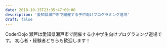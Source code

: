 ```yaml
---
date: 2018-10-15T23:35:47+09:00
description: '愛知県瀬戸市で開催する子供向けプログラミング道場'
draft: false
---
```


CoderDojo 瀬戸は愛知県瀬戸市で開催する小中学生向けプログラミング道場です。
初心者・経験者どちらも歓迎します！
